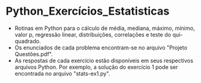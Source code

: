 # Python_Exercícios_Estatisticas

- Rotinas em Python para o cálculo de média, mediana, máximo, mínimo, valor p, regressão linear, distribuições, correlações e teste do qui-quadrado.
- Os enunciados de cada problema encontram-se no arquivo "Projeto Questôes.pdf". 
- As respostas de cada exercício estão disponíveis em seus respectivos arquivos Python. Por exemplo, a solução do exercício 1 pode ser encontrada no arquivo "stats-ex1.py".